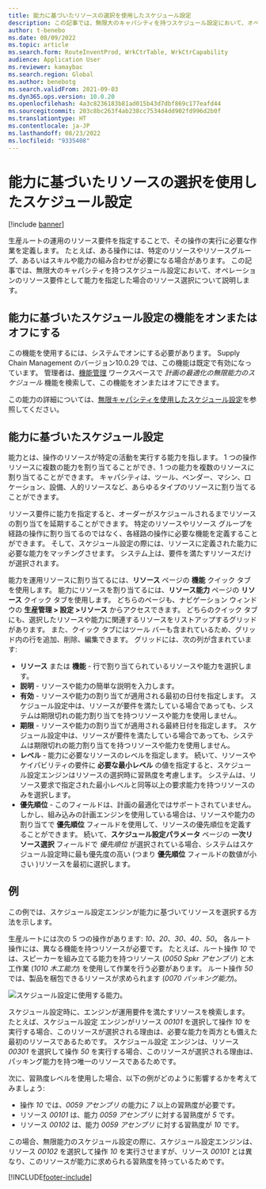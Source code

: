 ```yaml
---
title: 能力に基づいたリソースの選択を使用したスケジュール設定
description: この記事では、無限大のキャパシティを持つスケジュール設定において、オペレーションのリソース要件として能力を指定した場合のリソース選択について説明します。
author: t-benebo
ms.date: 08/09/2022
ms.topic: article
ms.search.form: RouteInventProd, WrkCtrTable, WrkCtrCapability
audience: Application User
ms.reviewer: kamaybac
ms.search.region: Global
ms.author: benebotg
ms.search.validFrom: 2021-09-03
ms.dyn365.ops.version: 10.0.20
ms.openlocfilehash: 4a3c8236183b81ad015b43d7dbf869c177eafd44
ms.sourcegitcommit: 203c8bc263f4ab238cc7534d4dd902fd996d2b0f
ms.translationtype: HT
ms.contentlocale: ja-JP
ms.lasthandoff: 08/23/2022
ms.locfileid: "9335408"
---
```

# <a name="scheduling-with-resource-selection-based-on-capability"></a>能力に基づいたリソースの選択を使用したスケジュール設定

[!include [banner](../../includes/banner.md)]

生産ルートの運用のリソース要件を指定することで、その操作の実行に必要な作業を定義します。 たとえば、ある操作には、特定のリソースやリソースグループ、あるいはスキルや能力の組み合わせが必要になる場合があります。 この記事では、無限大のキャパシティを持つスケジュール設定において、オペレーションのリソース要件として能力を指定した場合のリソース選択について説明します。

## <a name="turn-the-capability-based-scheduling-feature-on-or-off"></a>能力に基づいたスケジュール設定の機能をオンまたはオフにする

この機能を使用するには、システムでオンにする必要があります。 Supply Chain Management のバージョン10.0.29 では、この機能は既定で有効になっています。 管理者は、[機能管理](../../../fin-ops-core/fin-ops/get-started/feature-management/feature-management-overview.md) ワークスペースで *計画の最適化の無限能力のスケジュール* 機能を検索して、この機能をオンまたはオフにできます。

この能力の詳細については、[無限キャパシティを使用したスケジュール設定](infinite-capacity-planning.md)を参照してください。

## <a name="capability-based-scheduling"></a>能力に基づいたスケジュール設定

能力とは、操作のリソースが特定の活動を実行する能力を指します。 1 つの操作リソースに複数の能力を割り当てることができ、1 つの能力を複数のリソースに割り当てることができます。 キャパシティは、ツール、ベンダー、マシン、ロケーション、設備、人的リソースなど、あらゆるタイプのリソースに割り当てることができます。

リソース要件に能力を指定すると、オーダーがスケジュールされるまでリソースの割り当てを延期することができます。 特定のリソースやリソース グループを経路の操作に割り当てるのではなく、各経路の操作に必要な機能を定義することができます。 そして、スケジュール設定の際には、リソースに定義された能力に必要な能力をマッチングさせます。 システム上は、要件を満たすリソースだけが選択されます。

能力を運用リソースに割り当てるには、**リソース** ページの **機能** クイック タブを使用します。 能力にリソースを割り当てるには、**リソース能力** ページの **リソース** クイック タブを使用します。 どちらのページも、ナビゲーション ウィンドウの **生産管理 \> 設定 \>リソース** からアクセスできます。 どちらのクイック タブにも、選択したリソースや能力に関連するリソースをリストアップするグリッドがあります。 また、クイック タブにはツール バーも含まれているため、グリッド内の行を追加、削除、編集できます。 グリッドには、次の列が含まれています:

- **リソース** または **機能** - 行で割り当てられているリソースや能力を選択します。
- **説明** - リソースや能力の簡単な説明を入力します。
- **有効** - リソースや能力の割り当てが適用される最初の日付を指定します。 スケジュール設定中は、リソースが要件を満たしている場合であっても、システムは期限切れの能力割り当てを持つリソースや能力を使用しません。
- **期限** - リソースや能力の割り当てが適用される最終日付を指定します。 スケジュール設定中は、リソースが要件を満たしている場合であっても、システムは期限切れの能力割り当てを持つリソースや能力を使用しません。
- **レベル** - 能力に必要なリソースのレベルを指定します。 続いて、リソースやケイパビリティの要件に **必要な最小レベル** の値を指定すると、スケジュール設定エンジンはリソースの選択時に習熟度を考慮します。 システムは、リソース要求で指定された最小レベルと同等以上の要求能力を持つリソースのみを選択します。
- **優先順位** - このフィールドは、計画の最適化ではサポートされていません。 しかし、組み込みの計画エンジンを使用している場合は、リソースや能力の割り当てで **優先順位** フィールドを使用して、リソースの優先順位を定義することができます。 続いて、**スケジュール設定パラメータ** ページの **一次リソース選択** フィールドで *優先順位* が選択されている場合、システムはスケジュール設定時に最も優先度の高い (つまり **優先順位** フィールドの数値が小さい )リソースを最初に選択します。

## <a name="example"></a>例

この例では、スケジュール設定エンジンが能力に基づいてリソースを選択する方法を示します。

生産ルートには次の 5 つの操作があります: *10*、*20*、*30*、*40*、*50*。 各ルート操作には、異なる機能を持つリソースが必要です。 たとえば、ルート操作 *10* では、スピーカーを組み立てる能力を持つリソース (*0050 Spkr アセンブリ*) と木工作業 (*1010 木工能力*) を使用して作業を行う必要があります。 ルート操作 *50* では、製品を梱包できるリソースが求められます (*0070 パッキング能力*)。

![スケジュール設定に使用する能力。](media/capability-based-scheduling.png "スケジュール設定に使用する能力。")

スケジュール設定時に、エンジンが運用要件を満たすリソースを検索します。 たとえば、スケジュール設定 エンジンがリソース *00101* を選択して操作 *10* を実行する場合、このリソースが選択される理由は、必要な能力を両方とも備えた最初のリソースであるためです。 スケジュール設定 エンジンは、リソース *00301* を選択して操作 *50* を実行する場合、このリソースが選択される理由は、パッキング能力を持つ唯一のリソースであるためです。

次に、習熟度レベルを使用した場合、以下の例がどのように影響するかを考えてみましょう:

- 操作 *10* では、*0059 アセンブリ* の能力に *7* 以上の習熟度が必要です。
- リソース *00101* は、能力 *0059 アセンブリ* に対する習熟度が *5* です。
- リソース *00102* は、能力 *0059 アセンブリ* に対する習熟度が *10* です。

この場合、無限能力のスケジュール設定の際に、スケジュール設定エンジンは、リソース *00102* を選択して操作 *10* を実行させますが、リソース *00101* とは異なり、このリソースが能力に求められる習熟度を持っているためです。

[!INCLUDE[footer-include](../../../includes/footer-banner.md)]
